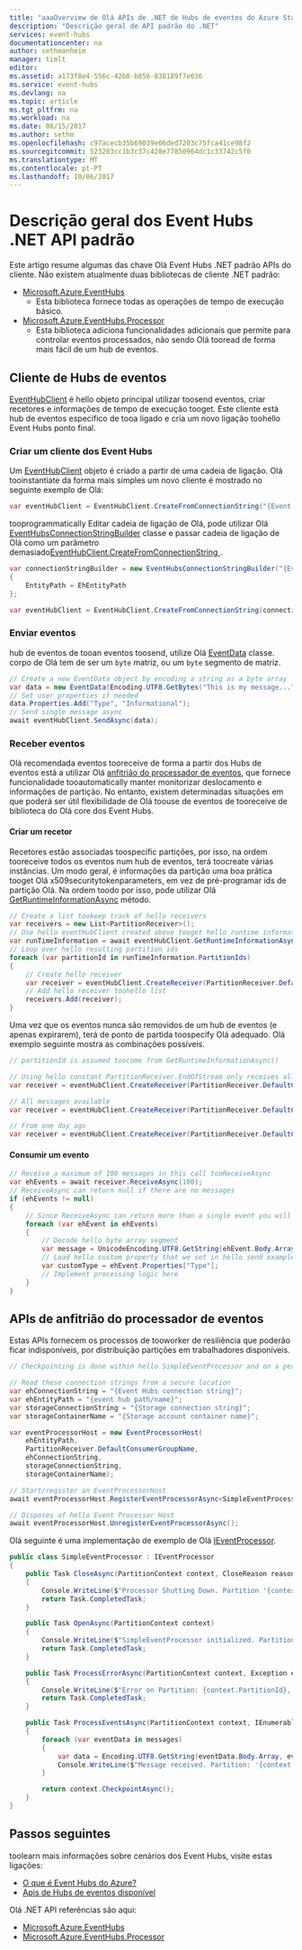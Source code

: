 ```yaml
---
title: "aaaOverview de Olá APIs de .NET de Hubs de eventos do Azure Standard | Microsoft Docs"
description: "Descrição geral de API padrão do .NET"
services: event-hubs
documentationcenter: na
author: sethmanheim
manager: timlt
editor: 
ms.assetid: a173f8e4-556c-42b8-b856-838189f7e636
ms.service: event-hubs
ms.devlang: na
ms.topic: article
ms.tgt_pltfrm: na
ms.workload: na
ms.date: 08/15/2017
ms.author: sethm
ms.openlocfilehash: c97acecb35b69039e06ded7203c75fca41ce98f2
ms.sourcegitcommit: 523283cc1b3c37c428e77850964dc1c33742c5f0
ms.translationtype: MT
ms.contentlocale: pt-PT
ms.lasthandoff: 10/06/2017
---
```

# <a name="event-hubs-net-standard-api-overview"></a>Descrição geral dos Event Hubs .NET API padrão
Este artigo resume algumas das chave Olá Event Hubs .NET padrão APIs do cliente. Não existem atualmente duas bibliotecas de cliente .NET padrão:
* [Microsoft.Azure.EventHubs](/dotnet/api/microsoft.azure.eventhubs)
  *  Esta biblioteca fornece todas as operações de tempo de execução básico.
* [Microsoft.Azure.EventHubs.Processor](/dotnet/api/microsoft.azure.eventhubs.processor)
  * Esta biblioteca adiciona funcionalidades adicionais que permite para controlar eventos processados, não sendo Olá tooread de forma mais fácil de um hub de eventos.

## <a name="event-hubs-client"></a>Cliente de Hubs de eventos
[EventHubClient](/dotnet/api/microsoft.azure.eventhubs.eventhubclient) é hello objeto principal utilizar toosend eventos, criar recetores e informações de tempo de execução tooget. Este cliente está hub de eventos específico de tooa ligado e cria um novo ligação toohello Event Hubs ponto final.

### <a name="create-an-event-hubs-client"></a>Criar um cliente dos Event Hubs
Um [EventHubClient](/dotnet/api/microsoft.azure.eventhubs.eventhubclient) objeto é criado a partir de uma cadeia de ligação. Olá tooinstantiate da forma mais simples um novo cliente é mostrado no seguinte exemplo de Olá:

```csharp
var eventHubClient = EventHubClient.CreateFromConnectionString("{Event Hubs connection string}");
```

tooprogrammatically Editar cadeia de ligação de Olá, pode utilizar Olá [EventHubsConnectionStringBuilder](/dotnet/api/microsoft.azure.eventhubs.eventhubsconnectionstringbuilder) classe e passar cadeia de ligação de Olá como um parâmetro demasiado[EventHubClient.CreateFromConnectionString ](/dotnet/api/microsoft.azure.eventhubs.eventhubclient#Microsoft_Azure_EventHubs_EventHubClient_CreateFromConnectionString_System_String_).

```csharp
var connectionStringBuilder = new EventHubsConnectionStringBuilder("{Event Hubs connection string}")
{
    EntityPath = EhEntityPath
};

var eventHubClient = EventHubClient.CreateFromConnectionString(connectionStringBuilder.ToString());
```

### <a name="send-events"></a>Enviar eventos
hub de eventos de tooan eventos toosend, utilize Olá [EventData](/dotnet/api/microsoft.azure.eventhubs.eventdata) classe. corpo de Olá tem de ser um `byte` matriz, ou um `byte` segmento de matriz.

```csharp
// Create a new EventData object by encoding a string as a byte array
var data = new EventData(Encoding.UTF8.GetBytes("This is my message..."));
// Set user properties if needed
data.Properties.Add("Type", "Informational");
// Send single message async
await eventHubClient.SendAsync(data);
```

### <a name="receive-events"></a>Receber eventos
Olá recomendada eventos tooreceive de forma a partir dos Hubs de eventos está a utilizar Olá [anfitrião do processador de eventos](#event-processor-host-apis), que fornece funcionalidade tooautomatically manter monitorizar deslocamento e informações de partição. No entanto, existem determinadas situações em que poderá ser útil flexibilidade de Olá toouse de eventos de tooreceive de biblioteca do Olá core dos Event Hubs.

#### <a name="create-a-receiver"></a>Criar um recetor
Recetores estão associadas toospecific partições, por isso, na ordem tooreceive todos os eventos num hub de eventos, terá toocreate várias instâncias. Um modo geral, é informações da partição uma boa prática tooget Olá x509securitytokenparameters, em vez de pré-programar ids de partição Olá. Na ordem toodo por isso, pode utilizar Olá [GetRuntimeInformationAsync](/dotnet/api/microsoft.azure.eventhubs.eventhubclient#Microsoft_Azure_EventHubs_EventHubClient_GetRuntimeInformationAsync) método.

```csharp
// Create a list tookeep track of hello receivers
var receivers = new List<PartitionReceiver>();
// Use hello eventHubClient created above tooget hello runtime information
var runTimeInformation = await eventHubClient.GetRuntimeInformationAsync();
// Loop over hello resulting partition ids
foreach (var partitionId in runTimeInformation.PartitionIds)
{
    // Create hello receiver
    var receiver = eventHubClient.CreateReceiver(PartitionReceiver.DefaultConsumerGroupName, partitionId, PartitionReceiver.EndOfStream);
    // Add hello receiver toohello list
    receivers.Add(receiver);
}
```

Uma vez que os eventos nunca são removidos de um hub de eventos (e apenas expirarem), terá de ponto de partida toospecify Olá adequado. Olá exemplo seguinte mostra as combinações possíveis.

```csharp
// partitionId is assumed toocome from GetRuntimeInformationAsync()

// Using hello constant PartitionReceiver.EndOfStream only receives all messages from this point forward.
var receiver = eventHubClient.CreateReceiver(PartitionReceiver.DefaultConsumerGroupName, partitionId, PartitionReceiver.EndOfStream);

// All messages available
var receiver = eventHubClient.CreateReceiver(PartitionReceiver.DefaultConsumerGroupName, partitionId, "-1");

// From one day ago
var receiver = eventHubClient.CreateReceiver(PartitionReceiver.DefaultConsumerGroupName, partitionId, DateTime.Now.AddDays(-1));
```

#### <a name="consume-an-event"></a>Consumir um evento
```csharp
// Receive a maximum of 100 messages in this call tooReceiveAsync
var ehEvents = await receiver.ReceiveAsync(100);
// ReceiveAsync can return null if there are no messages
if (ehEvents != null)
{
    // Since ReceiveAsync can return more than a single event you will need a loop tooprocess
    foreach (var ehEvent in ehEvents)
    {
        // Decode hello byte array segment
        var message = UnicodeEncoding.UTF8.GetString(ehEvent.Body.Array);
        // Load hello custom property that we set in hello send example
        var customType = ehEvent.Properties["Type"];
        // Implement processing logic here
    }
}       
```

## <a name="event-processor-host-apis"></a>APIs de anfitrião do processador de eventos
Estas APIs fornecem os processos de tooworker de resiliência que poderão ficar indisponíveis, por distribuição partições em trabalhadores disponíveis.

```csharp
// Checkpointing is done within hello SimpleEventProcessor and on a per-consumerGroup per-partition basis, workers resume from where they last left off.

// Read these connection strings from a secure location
var ehConnectionString = "{Event Hubs connection string}";
var ehEntityPath = "{event hub path/name}";
var storageConnectionString = "{Storage connection string}";
var storageContainerName = "{Storage account container name}";

var eventProcessorHost = new EventProcessorHost(
    ehEntityPath,
    PartitionReceiver.DefaultConsumerGroupName,
    ehConnectionString,
    storageConnectionString,
    storageContainerName);

// Start/register an EventProcessorHost
await eventProcessorHost.RegisterEventProcessorAsync<SimpleEventProcessor>();

// Disposes of hello Event Processor Host
await eventProcessorHost.UnregisterEventProcessorAsync();
```

Olá seguinte é uma implementação de exemplo de Olá [IEventProcessor](/dotnet/api/microsoft.azure.eventhubs.processor.ieventprocessor).

```csharp
public class SimpleEventProcessor : IEventProcessor
{
    public Task CloseAsync(PartitionContext context, CloseReason reason)
    {
        Console.WriteLine($"Processor Shutting Down. Partition '{context.PartitionId}', Reason: '{reason}'.");
        return Task.CompletedTask;
    }

    public Task OpenAsync(PartitionContext context)
    {
        Console.WriteLine($"SimpleEventProcessor initialized. Partition: '{context.PartitionId}'");
        return Task.CompletedTask;
    }

    public Task ProcessErrorAsync(PartitionContext context, Exception error)
    {
        Console.WriteLine($"Error on Partition: {context.PartitionId}, Error: {error.Message}");
        return Task.CompletedTask;
    }

    public Task ProcessEventsAsync(PartitionContext context, IEnumerable<EventData> messages)
    {
        foreach (var eventData in messages)
        {
            var data = Encoding.UTF8.GetString(eventData.Body.Array, eventData.Body.Offset, eventData.Body.Count);
            Console.WriteLine($"Message received. Partition: '{context.PartitionId}', Data: '{data}'");
        }

        return context.CheckpointAsync();
    }
}
```

## <a name="next-steps"></a>Passos seguintes
toolearn mais informações sobre cenários dos Event Hubs, visite estas ligações:

* [O que é Event Hubs do Azure?](event-hubs-what-is-event-hubs.md)
* [Apis de Hubs de eventos disponível](event-hubs-api-overview.md)

Olá .NET API referências são aqui:

* [Microsoft.Azure.EventHubs](/dotnet/api/microsoft.azure.eventhubs)
* [Microsoft.Azure.EventHubs.Processor](/dotnet/api/microsoft.azure.eventhubs.processor)